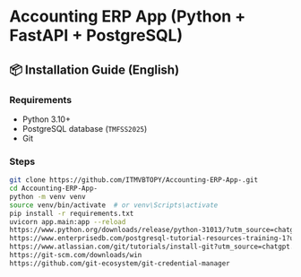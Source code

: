 # Accounting ERP App (Python + FastAPI + PostgreSQL)

## 📦 Installation Guide (English)

### Requirements
- Python 3.10+
- PostgreSQL database (`TMFSS2025`)
- Git

### Steps
```bash
git clone https://github.com/ITMVBTOPY/Accounting-ERP-App-.git
cd Accounting-ERP-App-
python -m venv venv
source venv/bin/activate  # or venv\Scripts\activate
pip install -r requirements.txt
uvicorn app.main:app --reload
https://www.python.org/downloads/release/python-31013/?utm_source=chatgpt.com
https://www.enterprisedb.com/postgresql-tutorial-resources-training-1?uuid=69f95902-b451-4735-b7e4-1b62209d4dfd&campaignId=postgres_rc_17
https://www.atlassian.com/git/tutorials/install-git?utm_source=chatgpt.com
https://git-scm.com/downloads/win
https://github.com/git-ecosystem/git-credential-manager
